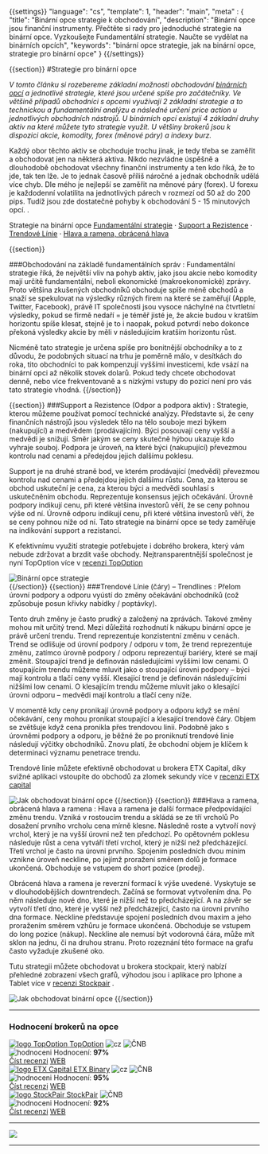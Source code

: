 {{settings}}
  "language": "cs",
  "template": 1,
  "header": "main",
  "meta" : {
    "title": "Binární opce strategie k obchodování",
    "description": "Binární opce jsou finanční instrumenty. Přečtěte si rady pro jednoduché strategie na binární opce. Vyzkoušejte Fundamentální strategie. Naučte se vydělat na binárních opcích",
    "keywords": "binární opce strategie, jak na binární opce, strategie pro binární opce"
  }
{{/settings}}

<div class="row">
<div class="col-md-9" role="main" markdown="1">

{{section}}
#Strategie pro binární opce
 
*V tomto článku si rozebereme základní možnosti obchodování [binárních opcí](http://www.forexsrovnavac.cz/binarni-opce) a jednotlivé strategie, které jsou určené spíše pro začátečníky. Ve většině případů obchodníci s opcemi využívají 2 základní strategie a to technickou a fundamentální analýzu a následné určení price action u jednotlivých obchodních nástrojů. U binárních opcí existují 4 základní druhy aktiv na které můžete tyto strategie využít. U většiny brokerů jsou k dispozici akcie, komodity, forex (měnové páry) a indexy burz.* 

Každý obor těchto aktiv se obchoduje trochu jinak, je tedy třeba se zaměřit a obchodovat jen na některá aktiva. Nikdo nezvládne úspěšně a dlouhodobě obchodovat všechny finanční instrumenty a ten kdo říká, že to jde, tak ten lže. Je to jednak časově příliš náročné a jednak obchodník udělá více chyb. Dle mého je nejlepší se zaměřit na měnové páry (forex). U forexu je každodenní volatilita na jednotlivých párech v rozmezí od 50 až do 200 pips. Tudíž jsou zde dostatečné pohyby k obchodování 5 - 15 minutových opcí. 
. 

Strategie na binární opce [Fundamentální strategie](http://www.forexsrovnavac.cz/jak-obchodovat-binarni-opce#section-2) · [Support a Rezistence](http://www.forexsrovnavac.cz/jak-obchodovat-binarni-opce#section-3) ·  [Trendové Línie](http://www.forexsrovnavac.cz/jak-obchodovat-binarni-opce#section-4) ·  [Hlava a ramena, obrácená hlava](http://www.forexsrovnavac.cz/jak-obchodovat-binarni-opce#section-5)

{{section}}

###Obchodování na základě fundamentálních správ
:   Fundamentální strategie říká, že největší vliv na pohyb aktiv, jako jsou akcie nebo komodity mají určitě fundamentální, neboli ekonomické (makroekonomické) zprávy. Proto většina zkušených obchodníků obchoduje spíše méně obchodů a snaží se spekulovat na výsledky různých firem na které se zaměřují (Apple, Twitter, Facebook), právě IT společnosti jsou vysoce náchylné na čtvrtletní výsledky, pokud se firmě nedaří = je téměř jisté je, že akcie budou v kratším horizontu spíše klesat, stejně je to i naopak, pokud potvrdí nebo dokonce překoná výsledky akcie by měli v následujícím kratším horizontu růst. 

Nicméně tato strategie je určena spíše pro bonitnější obchodníky a to z důvodu, že podobných situací na trhu je poměrně málo, v desítkách do roka, tito obchodníci to pak kompenzují vyššími investicemi, kde vsází na binární opci až několik stovek dolarů. Pokud tedy chcete obchodovat denně, nebo více frekventovaně a s nízkými vstupy do pozicí není pro vás tato strategie vhodná. 
{{/section}}

{{section}}
###Support a Rezistence (Odpor a podpora aktiv)
:   Strategie, kterou můžeme používat pomocí technické analýzy. Představte si, že ceny finančních nástrojů jsou výsledek tělo na tělo souboje mezi býkem (nakupující) a medvědem (prodávajícím). Býci posouvají ceny vyšší a medvědi je snižují. Směr jakým se ceny skutečně hýbou ukazuje kdo vyhraje souboj.
Podpora je úroveň, na které býci (nakupující) převezmou kontrolu nad cenami a předejdou jejich dalšímu poklesu. 

Support je na druhé straně bod, ve kterém prodávající (medvědi) převezmou kontrolu nad cenami a předejdou jejich dalšímu růstu. Cena, za kterou se obchod uskuteční je cena, za kterou býci a medvědi souhlasí s uskutečněním obchodu. Reprezentuje konsensus jejich očekávání.
Úrovně podpory indikují cenu, při které většina investorů věří, že se ceny pohnou výše od ní. Úrovně odporu indikují cenu, při které většina investorů věří, že se ceny pohnou níže od ní.
Tato strategie na binární opce se tedy zaměřuje na indikování support a rezistancí.

K efektivnímu využití strategie potřebujete i dobrého brokera, který vám nebude  zdržovat a brzdit vaše obchody. Nejtransparentnější společnost je nyní TopOption více v [recenzi TopOption](http://www.forexsrovnavac.cz/topoption "TopOption recenze")

![Binární opce strategie](http://s27.postimg.org/n3qp1cwb7/support_and_resistance_1.png)  
{{/section}}
{{section}}
###Trendové Línie (čáry) – Trendlines
:  Přelom úrovní podpory a odporu vyústí do změny očekávání obchodníků (což způsobuje posun křivky nabídky / poptávky).

Tento druh změny je často prudký a založený na zprávách. Takové změny mohou mít určitý trend. Mezi důležitá rozhodnutí k nákupu binární opce je právě určení trendu. Trend reprezentuje konzistentní změnu v cenách. Trend se odlišuje od úrovní podpory / odporu v tom, že trend reprezentuje změnu, zatímco úrovně podpory / odporu reprezentují bariéry, které se mají změnit.
Stoupající trend je definován následujícími vyššími low cenami. O stoupajícím trendu můžeme mluvit jako o stoupající úrovni podpory – býci mají kontrolu a tlačí ceny vyšší. Klesající trend je definován následujícími nižšími low cenami. O klesajícím trendu můžeme mluvit jako o klesající úrovni odporu – medvědi mají kontrolu a tlačí ceny níže.

V momentě kdy ceny pronikají úrovně podpory a odporu když se mění očekávání, ceny mohou pronikat stoupající a klesající trendové čáry. Objem se zvětšuje když cena pronikla přes trendovou linii. Podobně jako s úrovněmi podpory a odporu, je běžné že po proniknutí trendové linie následují výčitky obchodníků. Znovu platí, že obchodní objem je klíčem k determinaci významu penetrace trendu.

Trendové linie můžete efektivně obchodovat u brokera ETX Capital, díky svižné aplikaci vstoupíte do obchodů za zlomek sekundy více v [recenzi ETX capital](http://www.forexsrovnavac.cz/etx-capital-zkusenosti "ETX capital recenze")

![Jak obchodovat binární opce](http://s30.postimg.org/sg88gqg75/Uptrend_and_Downtrend_Chart_Example.gif) 
{{/section}}
{{section}}
###Hlava a ramena, obrácená hlava a ramena
:   Hlava a ramena je další formace předpovídající změnu trendu. Vzniká v rostoucím trendu a skládá se ze tří vrcholů Po dosažení prvního vrcholu cena mírně klesne. Následně roste a vytvoří nový vrchol, který je na vyšší úrovni než ten předchozí. Po opětovném poklesu následuje růst a cena vytváří třetí vrchol, který je nižší než předcházející. Třetí vrchol je často na úrovni prvního. Spojením posledních dvou minim vznikne úroveň neckline, po jejímž proražení směrem dolů je formace ukončená. Obchoduje se vstupem do short pozice (prodej).

Obrácená hlava a ramena je reverzní formací k výše uvedené. Vyskytuje se v dlouhodobějších downtrendech. Začíná se formovat vytvořením dna. Po něm následuje nové dno, které je nižší než to předcházející. A na závěr se vytvoří třetí dno, které je vyšší než předcházející, často na úrovni prvního dna formace. Neckline představuje spojení posledních dvou maxim a jeho proražením směrem vzhůru je formace ukončená. Obchoduje se vstupem do long pozice (nákup). Neckline ale nemusí být vodorovná čára, může mít sklon na jednu, či na druhou stranu. Proto rozeznání této formace na grafu často vyžaduje zkušené oko.

Tutu strategii můžete obchodovat u brokera stockpair, který nabízí přehledné zobrazení všech grafů, výhodou jsou i aplikace pro Iphone a Tablet více v [recenzi Stockpair](http://www.forexsrovnavac.cz/stockpair "Stockpair recenze")
.


![Jak obchodovat binární opce](http://s13.postimg.org/k2ftbeunb/eurusd_09042012_2.png) 
{{/section}}


</div>
<div class="col-md-3" markdown="10">

- - -

<div id="brokeri-box">
<H3 class="brokeri-nadpis">Hodnocení brokerů na opce</H3>
<div class="broker">
  <div class="broker-top">
  <a href="#"  title="TopOption">
    <img src="{{img-url}}brokeri/topoption-logo.png" alt="logo TopOption">
  </a>
  <a class="broker-top-odkaz" target="_parent" href="http://blog.forexsrovnavac.cz/topoption" title="TopOption">TopOption</a>
  <img class="ikona" src="{{img-url}}brokeri/cz.png" alt="cz">
  <img class="ikona" src="{{img-url}}brokeri/cnb.png" alt="ČNB">
  </div>
  <div class="hodnoceni">
  <img src="{{img-url}}brokeri/hodnoceni.png" alt="hodnoceni">
  Hodnocení: <b>97%</b>
  </div>
  <a class="recenze" target="_parent" href="http://forexsrovnavac.cz/topoption" title"Číst recenzi">Číst recenzi</a>
  <a class="ucet" target="_parent" href="http://blog.forexsrovnavac.cz/topoption" title"Otevřít účet">WEB</a>
</div>
<div class="broker">
 <div class="broker-top">
  <a href="#" title="ETX Binary">
    <img src="{{img-url}}brokeri/etxcapital-logo.png" alt="logo ETX Capital">
  </a>
   <a class="broker-top-odkaz" target="_parent"  href="http://www.forexsrovnavac.cz/etx-capital-zkusenosti" title="ETX Binary">ETX Binary</a>
  <img class="ikona" src="{{img-url}}brokeri/cz.png" alt="cz">
  <img class="ikona" src="{{img-url}}brokeri/cnb.png" alt="ČNB">
 </div>
 <div class="hodnoceni">
  <img src="{{img-url}}brokeri/hodnoceni.png" alt="hodnoceni">
  Hodnocení: <b>95%</b>
 </div>
 <a class="recenze" target="_parent" href="http://www.forexsrovnavac.cz/etx-capital-zkusenosti" title"Číst recenzi">Číst recenzi</a>
 <a class="ucet" href="http://blog.forexsrovnavac.cz/etxbinary" title"Otevřít účet">WEB</a>
</div> 
<div class="broker">
 <div class="broker-top">
  <a href="#" title="Stockpair">
    <img src="{{img-url}}brokeri/stockpair-logo.png" alt="logo StockPair">
  </a>
  <a class="broker-top-odkaz" href="#" title="StockPair">StockPair</a>
  <img class="ikona" src="{{img-url}}brokeri/cnb.png" alt="ČNB">
 </div>
 <div class="hodnoceni">
  <img src="{{img-url}}brokeri/hodnoceni.png" alt="hodnoceni">
  Hodnocení: <b>92%</b>
 </div>
 <a class="recenze" href="http://www.forexsrovnavac.cz/stockpair-recenze" title"Číst recenzi">Číst recenzi</a>
 <a class="ucet" href="http://blog.forexsrovnavac.cz/stockpair" title"Otevřít účet">WEB</a>
</div> 

<hr />

<a href="http://blog.forexsrovnavac.cz/topoption" alt="Demo účet"  target="_blank">
 <img src="http://blog.forexsrovnavac.cz/wp-content/uploads/2015/02/2015-02-17-22_43_03-Plus500-_-Akcie-Plus500_-Online-obchodování-s-akciemi-_-Obchodování-s-podíly_kme.png" width="" height=""/>

</a>

<hr />

</div>
</div>
</div>